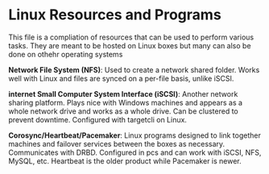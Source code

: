 # Linux Resources and Programs
This file is a compliation of resources that can be used to perform various tasks.  They are meant to be hosted on Linux boxes but many can also be done on othehr operating systems

**Network File System (NFS)**: Used to create a network shared folder.  Works well with Linux and files are synced on a per-file basis, unlike iSCSI.

**internet Small Computer System Interface (iSCSI)**: Another network sharing platform.  Plays nice with Windows machines and appears as a whole network drive and works as a whole drive.  Can be clustered to prevent downtime.  Configured with targetcli on Linux.

**Corosync/Heartbeat/Pacemaker**: Linux programs designed to link together machines and failover services between the boxes as necessary.  Communicates with DRBD.  Configured in pcs and can work with iSCSI, NFS, MySQL, etc.  Heartbeat is the older product while Pacemaker is newer.

